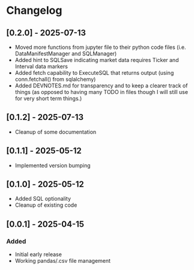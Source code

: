 # Changelog

## [0.2.0] - 2025-07-13
- Moved more functions from jupyter file to their python code files (i.e. DataManifestManager and SQLManager)
- Added hint to SQLSave indicating market data requires Ticker and Interval data markers
- Added fetch capability to ExecuteSQL that returns output (using conn.fetchall() from sqlalchemy)
- Added DEVNOTES.md for transparency and to keep a clearer track of things (as opposed to having many TODO in files though I will still use for very short term things.)

## [0.1.2] - 2025-07-13
- Cleanup of some documentation

## [0.1.1] - 2025-05-12
- Implemented version bumping

## [0.1.0] - 2025-05-12
- Added SQL optionality
- Cleanup of existing code

## [0.0.1] - 2025-04-15
### Added
- Initial early release
- Working pandas/.csv file management